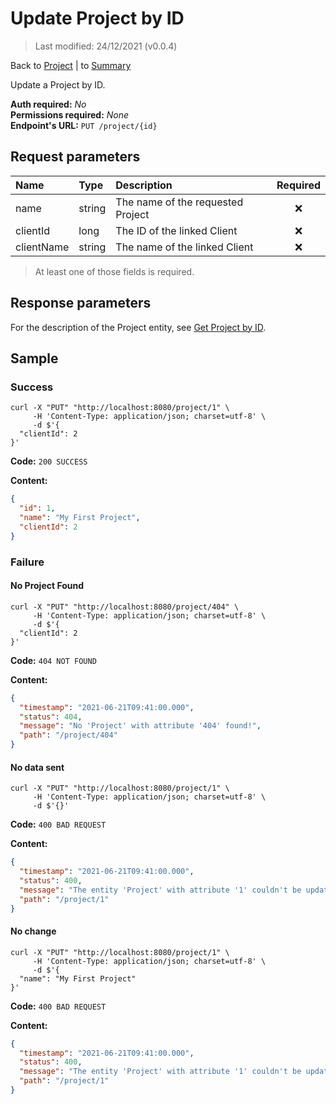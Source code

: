 # Update Project by ID

> Last modified: 24/12/2021 (v0.0.4)

Back to [Project](../Project.md) | to [Summary](../../README.md)

Update a Project by ID.

**Auth required:** _No_  
**Permissions required:** _None_  
**Endpoint's URL:** `PUT /project/{id}`

## Request parameters

| Name       | Type   | Description                       | Required |
|:-----------|:-------|:----------------------------------|:--:|
| name       | string | The name of the requested Project | ❌ |
| clientId   | long   | The ID of the linked Client       | ❌ |
| clientName | string | The name of the linked Client     | ❌ |

> At least one of those fields is required.

## Response parameters

For the description of the Project entity, see [Get Project by ID](Get-Project-by-ID.md).

## Sample

### Success

```shell
curl -X "PUT" "http://localhost:8080/project/1" \
     -H 'Content-Type: application/json; charset=utf-8' \
     -d $'{
  "clientId": 2
}'
```

**Code:** `200 SUCCESS`

**Content:**

```json
{
  "id": 1,
  "name": "My First Project",
  "clientId": 2
}
```

### Failure

#### No Project Found

```shell
curl -X "PUT" "http://localhost:8080/project/404" \
     -H 'Content-Type: application/json; charset=utf-8' \
     -d $'{
  "clientId": 2
}'
```

**Code:** `404 NOT FOUND`

**Content:**

```json
{
  "timestamp": "2021-06-21T09:41:00.000",
  "status": 404,
  "message": "No 'Project' with attribute '404' found!",
  "path": "/project/404"
}
```

#### No data sent

```shell
curl -X "PUT" "http://localhost:8080/project/1" \
     -H 'Content-Type: application/json; charset=utf-8' \
     -d $'{}'
```

**Code:** `400 BAD REQUEST`

**Content:**

```json
{
  "timestamp": "2021-06-21T09:41:00.000",
  "status": 400,
  "message": "The entity 'Project' with attribute '1' couldn't be updated! Nothing was sent in the body.",
  "path": "/project/1"
}
```

#### No change

```shell
curl -X "PUT" "http://localhost:8080/project/1" \
     -H 'Content-Type: application/json; charset=utf-8' \
     -d $'{
  "name": "My First Project"
}'
```

**Code:** `400 BAD REQUEST`

**Content:**

```json
{
  "timestamp": "2021-06-21T09:41:00.000",
  "status": 400,
  "message": "The entity 'Project' with attribute '1' couldn't be updated! Please check the changes you've made.",
  "path": "/project/1"
}
```

